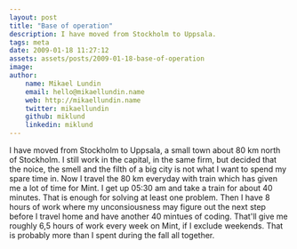 ```yaml
---
layout: post
title: "Base of operation"
description: I have moved from Stockholm to Uppsala.
tags: meta
date: 2009-01-18 11:27:12
assets: assets/posts/2009-01-18-base-of-operation
image: 
author: 
    name: Mikael Lundin
    email: hello@mikaellundin.name 
    web: http://mikaellundin.name
    twitter: mikaellundin
    github: miklund
    linkedin: miklund                    
---
```


I have moved from Stockholm to Uppsala, a small town about 80 km north of Stockholm. I still work in the capital, in the same firm, but decided that the noice, the smell and the filth of a big city is not what I want to spend my spare time in.  Now I travel the 80 km everyday with train which has given me a lot of time for Mint. I get up 05:30 am and take a train for about 40 minutes. That is enough for solving at least one problem. Then I have 8 hours of work where my unconsiousness may figure out the next step before I travel home and have another 40 mintues of coding.  That'll give me roughly 6,5 hours of work every week on Mint, if I exclude weekends. That is probably more than I spent during the fall all together.
